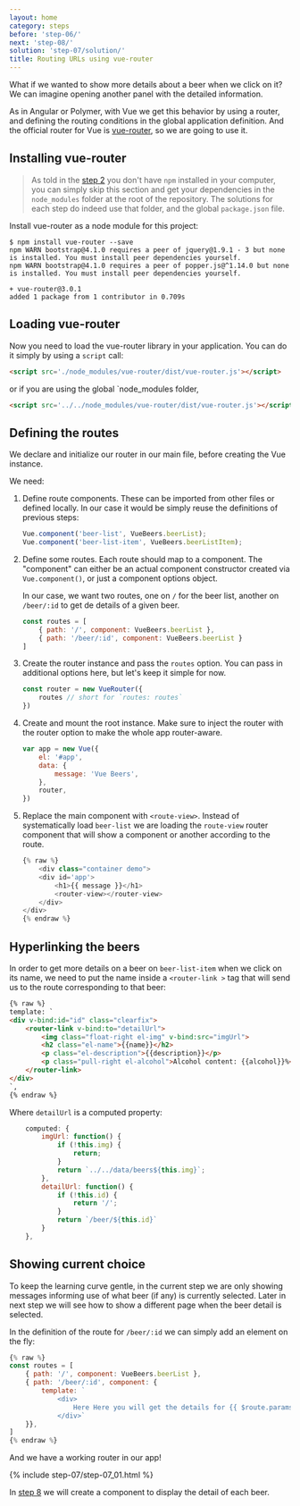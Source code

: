 ```yaml
---
layout: home
category: steps
before: 'step-06/'
next: 'step-08/'
solution: 'step-07/solution/'
title: Routing URLs using vue-router
---
```



What if we wanted to show more details about a beer when we click on it? We can imagine opening another panel with the detailed information.

As in Angular or Polymer, with Vue we get this behavior by using a router, and defining the routing conditions in the global application definition. And the official router for Vue is [vue-router](https://router.vuejs.org/en/), so we are going to use it.


## Installing vue-router

> As told in the [step 2](../step-02/) you don't have `npm` installed in your computer, you can simply skip this section and get your dependencies in the `node_modules` folder at the root of the repository. The solutions for each step do indeed use that folder, and the global `package.json` file.

Install vue-router as a node module for this project:

```
$ npm install vue-router --save
npm WARN bootstrap@4.1.0 requires a peer of jquery@1.9.1 - 3 but none is installed. You must install peer dependencies yourself.
npm WARN bootstrap@4.1.0 requires a peer of popper.js@^1.14.0 but none is installed. You must install peer dependencies yourself.

+ vue-router@3.0.1
added 1 package from 1 contributor in 0.709s
```


## Loading vue-router

Now you need to load the vue-router library in your application. You can do it
simply by using a `script` call:

```html
<script src='./node_modules/vue-router/dist/vue-router.js'></script>
```

or if you are using the global `node_modules folder, 
```html
<script src='../../node_modules/vue-router/dist/vue-router.js'></script>
```

## Defining the routes

We declare and initialize our router in our main file, before creating the Vue instance. 

We need:

1. Define route components. These can be imported from other files or defined locally. In our case it would be simply reuse the definitions of previous steps:

    ```javascript
    Vue.component('beer-list', VueBeers.beerList);
    Vue.component('beer-list-item', VueBeers.beerListItem);
    ```

1. Define some routes. Each route should map to a component. The "component" can either be an actual component constructor created via `Vue.component()`, or just a component options object. 

    In our case, we want two routes, one on `/` for the beer list, another on `/beer/:id` to get de details of a given beer.

    ```javascript
    const routes = [
        { path: '/', component: VueBeers.beerList },
        { path: '/beer/:id', component: VueBeers.beerList }
    ]
    ```    

1. Create the router instance and pass the `routes` option. You can pass in additional options here, but let's keep it simple for now.

    ```javascript
    const router = new VueRouter({
        routes // short for `routes: routes`
    })
    ```

1. Create and mount the root instance. Make sure to inject the router with the router option to make the whole app router-aware.    

    ```javascript
    var app = new Vue({
        el: '#app',
        data: {
            message: 'Vue Beers',
        },
        router,
    })
    ```

1. Replace the main component with `<route-view>`. Instead of systematically load `beer-list` we are loading the `route-view` router component that will show a component or another according to the route.

    ```javascript
    {% raw %}
        <div class="container demo">
        <div id='app'>
            <h1>{{ message }}</h1>
            <router-view></router-view>
        </div>
    </div>
    {% endraw %}
    ```

## Hyperlinking the beers

In order to get more details on a beer on `beer-list-item` when we click on its name, we need to put the name inside a `<router-link >` tag that will send us to the route corresponding to that beer:

```html
{% raw %}
template: `
<div v-bind:id="id" class="clearfix">
    <router-link v-bind:to="detailUrl">
        <img class="float-right el-img" v-bind:src="imgUrl">
        <h2 class="el-name">{{name}}</h2>
        <p class="el-description">{{description}}</p>
        <p class="pull-right el-alcohol">Alcohol content: {{alcohol}}%</p>
    </router-link>
</div>
`,
{% endraw %}
```

Where `detailUrl` is a computed property:

```javascript
    computed: {
        imgUrl: function() {
            if (!this.img) {
                return;
            }
            return `../../data/beers${this.img}`;
        },
        detailUrl: function() {
            if (!this.id) {
                return '/';
            }
            return `/beer/${this.id}`
        }
    },
```

## Showing current choice

To keep the learning curve gentle, in the current step we are only showing messages informing use of what beer (if any) is currently selected.
Later in next step we will see how to show a different page when the beer detail is selected.

In the definition of the route for `/beer/:id` we can simply add an element on the fly:


```javascript
{% raw %}
const routes = [
    { path: '/', component: VueBeers.beerList },
    { path: '/beer/:id', component: { 
        template: `
            <div>
                Here Here you will get the details for {{ $route.params.id }}
            </div>`
    }},
]
{% endraw %}
```

And we have a working router in our app!


{% include step-07/step-07_01.html %}

In [step 8](../step-08/) we will create a component to display the detail of each beer.
    